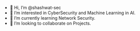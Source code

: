 - 👋 Hi, I’m @shashwat-sec
- 👀 I’m interested in CyberSecurity and Machine Learning in AI.
- 🌱 I’m currently learning Network Security.
- 💞️ I’m looking to collaborate on Projects.
<!-- - 📫 How to reach me ... -->

<!---
Shashwat-spyder/Shashwat-spyder is a ✨ special ✨ repository because its `README.md` (this file) appears on your GitHub profile.
You can click the Preview link to take a look at your changes.
--->
